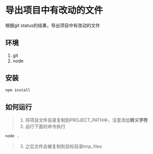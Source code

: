 # 导出项目中有改动的文件
根据git status的结果，导出项目中有改动的文件

## 环境
1. git
2. node

## 安装
```bash
npm install 
```

## 如何运行
> 1. 将项目文件目录复制到PROJECT_PATH中，注意添加**转义字符**
> 2. 运行下面的命令执行
```bash
node .
```
> 3. 之后文件会被复制到目标目录tmp_files